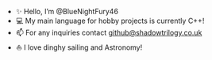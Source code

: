 - ✨ Hello, I’m @BlueNightFury46
- 💻 My main language for hobby projects is currently C++!
- 📫 For any inquiries contact [github@shadowtrilogy.co.uk](https://mail.google.com/mail/u/0/?fs=1&tf=cm&source=mailto&to=github@shadowtrilogy.co.uk)
- ⛵ I love dinghy sailing and Astronomy!
  
